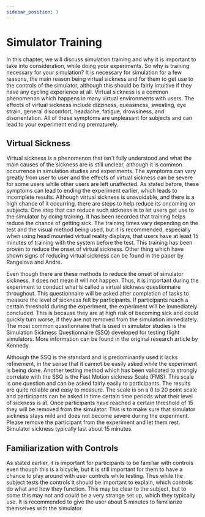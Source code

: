 ```yaml
---
sidebar_position: 3
---
```


# Simulator Training

In this chapter, we will discuss simulation training and why it is important to take into consideration, while doing your experiments. So why is training necessary for your simulation? It is necessary for simulation for a few reasons, the main reason being virtual sickness and for them to get use to the controls of the simulator, although this should be fairly intuitive if they have any cycling experience at all.  Virtual sickness is a common phenomenon which happens in many virtual environments with users.  The effects of virtual sickness include dizziness, queasiness, sweating, eye strain, general discomfort, headache, fatigue, drowsiness, and disorientation. All of these symptoms are unpleasant for subjects and can lead to your experiment ending prematurely.

## Virtual Sickness

Virtual sickness is a phenomenon that isn't fully understood and what the main causes of the sickness are is still unclear, although it is common occurrence in simulation studies and experiments. The symptoms can vary greatly from user to user and the effects of virtual sickness can be severe for some users while other users are left unaffected. As stated before, these symptoms can lead to ending the experiment earlier, which leads to incomplete results. Although virtual sickness is unavoidable, and there is a high chance of it occurring, there are steps to help reduce its oncoming on subjects. One step that can reduce such sickness is to let users get use to the simulator by doing training. It has been recorded that training helps reduce the chance of getting sick. The training times vary depending on the test and the visual method being used, but it is recommended, especially when using head mounted virtual reality displays, that users have at least 15 minutes of training with the system before the test. This training has been proven to reduce the onset of virtual sickness. Other thing which have shown signs of reducing virtual sickness can be found in the paper by Rangelova and Andre.

Even though there are these methods to reduce the onset of simulator sickness, it does not mean it will not happen. Thus, it is important during the experiment to conduct what is called a virtual sickness questionnaire throughout. This questionnaire will be asked after completion of tasks to measure the level of sickness felt by participants. If participants reach a certain threshold during the experiment, the experiment will be immediately concluded. This is because they are at high risk of becoming sick and could quickly turn worse, if they are not removed from the simulation immediately. The most common questionnaire that is used in simulator studies is the Simulation Sickness Questionnaire (SSQ) developed for testing flight simulators. More information can be found in the original research article by Kennedy.

Although the SSQ is the standard and is predominantly used it lacks refinement, in the sense that it cannot be easily asked while the experiment is being done. Another testing method which has been validated to strongly correlate with the SSQ is the Fast Motion sickness Scale (FMS). This scale is one question and can be asked fairly easily to participants. The results are quite reliable and easy to measure. The scale is on a 0 to 20 point scale and participants can be asked in time certain time periods what their level of sickness is at. Once participants have reached a certain threshold of 15 they will be removed from the simulator. This is to make sure that simulator sickness stays mild and does not become severe during the experiment. Please remove the participant from the experiment and let them rest. Simulator sickness typically last about 15 minutes. 

## Familiarization with Controls

As stated earlier, it is important for participants to be familiar with controls even though this is a bicycle, but it is still important for them to have a chance to play around with user controls while testing. Thus while  the subject tests the controls it should be important to explain, which controls do what and how they function. This may be clear to the subject, but to some this may not and could be a very strange set up, which they typically use. It is recommended to give the user about 5 minutes to familiarize themselves with the simulator. 
